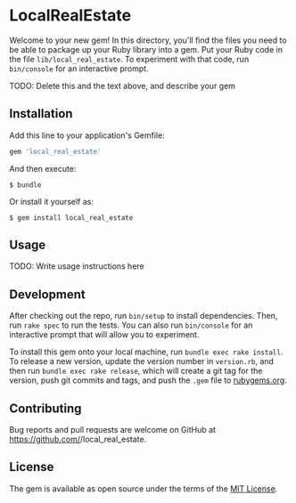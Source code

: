 # LocalRealEstate

Welcome to your new gem! In this directory, you'll find the files you need to be able to package up your Ruby library into a gem. Put your Ruby code in the file `lib/local_real_estate`. To experiment with that code, run `bin/console` for an interactive prompt.

TODO: Delete this and the text above, and describe your gem

## Installation

Add this line to your application's Gemfile:

```ruby
gem 'local_real_estate'
```

And then execute:

    $ bundle

Or install it yourself as:

    $ gem install local_real_estate

## Usage

TODO: Write usage instructions here

## Development

After checking out the repo, run `bin/setup` to install dependencies. Then, run `rake spec` to run the tests. You can also run `bin/console` for an interactive prompt that will allow you to experiment.

To install this gem onto your local machine, run `bundle exec rake install`. To release a new version, update the version number in `version.rb`, and then run `bundle exec rake release`, which will create a git tag for the version, push git commits and tags, and push the `.gem` file to [rubygems.org](https://rubygems.org).

## Contributing

Bug reports and pull requests are welcome on GitHub at https://github.com/<connorgallopo>/local_real_estate.

## License

The gem is available as open source under the terms of the [MIT License](https://opensource.org/licenses/MIT).
